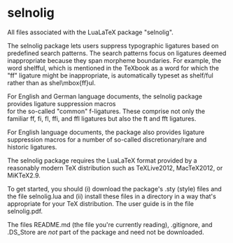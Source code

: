 selnolig
========

All files associated with the LuaLaTeX package "selnolig". 

The selnolig package lets users suppress typographic ligatures based on predefined search patterns. 
The search patterns focus on ligatures deemed inappropriate because they span morpheme boundaries. 
For example, the word shelfful, which is mentioned in the TeXbook as a word for which the "ff" ligature 
might be inappropriate, is automatically typeset as shelf\/ful rather than as shel\mbox{ff}ul.

For English and German language documents, the selnolig package provides ligature suppression macros  
for the so-called "common" f-ligatures. These comprise not only the familiar ff, fi, fl, ffi, and ffl 
ligatures but also the ft and fft ligatures.

For English language documents, the package also provides ligature suppression macros for a number of 
so-called discretionary/rare and historic ligatures.

The selnolig package requires the LuaLaTeX format provided by a reasonably modern TeX distribution such 
as TeXLive2012, MacTeX2012, or MiKTeX2.9.

To get started, you should (i) download the package's .sty (style) files and the file selnolig.lua and 
(ii) install these files in a directory in a way that's appropriate for your TeX distribution. The user 
guide is in the file selnolig.pdf.

The files README.md (the file you're currently reading), .gitignore, and .DS_Store are *not* part of the 
package and need not be downloaded.
